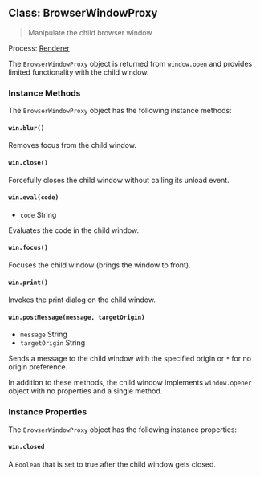 ## Class: BrowserWindowProxy

> Manipulate the child browser window

Process: [Renderer](../glossary.md#renderer-process)

The `BrowserWindowProxy` object is returned from `window.open` and provides
limited functionality with the child window.

### Instance Methods

The `BrowserWindowProxy` object has the following instance methods:

#### `win.blur()`

Removes focus from the child window.

#### `win.close()`

Forcefully closes the child window without calling its unload event.

#### `win.eval(code)`

- `code` String

Evaluates the code in the child window.

#### `win.focus()`

Focuses the child window (brings the window to front).

#### `win.print()`

Invokes the print dialog on the child window.

#### `win.postMessage(message, targetOrigin)`

- `message` String
- `targetOrigin` String

Sends a message to the child window with the specified origin or `*` for no
origin preference.

In addition to these methods, the child window implements `window.opener` object
with no properties and a single method.

### Instance Properties

The `BrowserWindowProxy` object has the following instance properties:

#### `win.closed`

A `Boolean` that is set to true after the child window gets closed.
